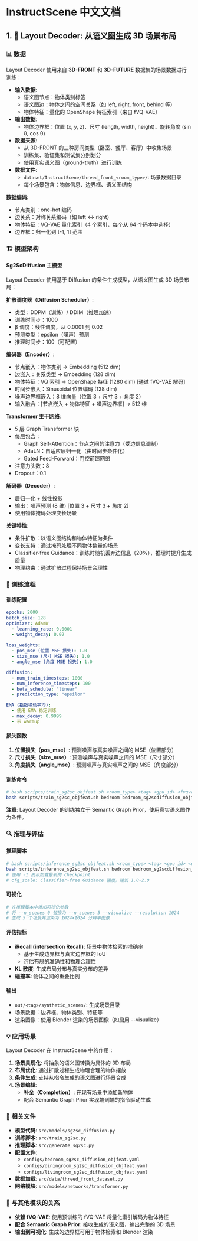 # InstructScene 中文文档

## 1️. 🦾 Layout Decoder: 从语义图生成 3D 场景布局

### 📊 数据

Layout Decoder 使用来自 **3D-FRONT** 和 **3D-FUTURE** 数据集的场景数据进行训练：

- **输入数据**: 
  - 语义图节点：物体类别标签
  - 语义图边：物体之间的空间关系（如 left, right, front, behind 等）
  - 物体特征：量化的 OpenShape 特征索引（来自 fVQ-VAE）
- **输出数据**:
  - 物体边界框：位置 (x, y, z)、尺寸 (length, width, height)、旋转角度 (sin θ, cos θ)
- **数据来源**: 
  - 从 3D-FRONT 的三种房间类型（卧室、餐厅、客厅）中收集场景
  - 训练集、验证集和测试集分别划分
  - 使用真实语义图（ground-truth）进行训练
- **数据文件**:
  - `dataset/InstructScene/threed_front_<room_type>/`: 场景数据目录
  - 每个场景包含：物体信息、边界框、语义图结构

**数据编码**:
- 节点类别：one-hot 编码
- 边关系：对称关系编码（如 left ↔ right）
- 物体特征：VQ-VAE 量化索引（4 个索引，每个从 64 个码本中选择）
- 边界框：归一化到 [-1, 1] 范围

### 🏗️ 模型架构

#### Sg2ScDiffusion 主模型
Layout Decoder 使用基于 Diffusion 的条件生成模型，从语义图生成 3D 场景布局：

**扩散调度器（Diffusion Scheduler）**:
- 类型：DDPM（训练）/ DDIM（推理加速）
- 训练时间步：1000
- β 调度：线性调度，从 0.0001 到 0.02
- 预测类型：epsilon（噪声）预测
- 推理时间步：100（可配置）

**编码器（Encoder）**:
- 节点嵌入：物体类别 → Embedding (512 dim)
- 边嵌入：关系类型 → Embedding (128 dim)
- 物体特征：VQ 索引 → OpenShape 特征 (1280 dim) [通过 fVQ-VAE 解码]
- 时间步嵌入：Sinusoidal 位置编码 (128 dim)
- 噪声边界框嵌入：8 维向量（位置 3 + 尺寸 3 + 角度 2）
- 输入融合：[节点嵌入 + 物体特征 + 噪声边界框] → 512 维

**Transformer 主干网络**:
- 5 层 Graph Transformer 块
- 每层包含：
  - Graph Self-Attention：节点之间的注意力（受边信息调制）
  - AdaLN：自适应层归一化（由时间步条件化）
  - Gated Feed-Forward：门控前馈网络
- 注意力头数：8
- Dropout：0.1

**解码器（Decoder）**:
- 层归一化 + 线性投影
- 输出：噪声预测 (8 维) [位置 3 + 尺寸 3 + 角度 2]
- 使用物体掩码处理变长场景

**关键特性**:
- 条件扩散：以语义图结构和物体特征为条件
- 变长支持：通过掩码处理不同物体数量的场景
- Classifier-free Guidance：训练时随机丢弃边信息（20%），推理时提升生成质量
- 物理约束：通过扩散过程保持场景合理性

### 🎯 训练流程

#### 训练配置
```yaml
epochs: 2000
batch_size: 128
optimizer: AdamW
  - learning_rate: 0.0001
  - weight_decay: 0.02
  
loss_weights:
  - pos_mse (位置 MSE 损失): 1.0
  - size_mse (尺寸 MSE 损失): 1.0
  - angle_mse (角度 MSE 损失): 1.0

diffusion:
  - num_train_timesteps: 1000
  - num_inference_timesteps: 100
  - beta_schedule: "linear"
  - prediction_type: "epsilon"

EMA (指数移动平均):
  - 使用 EMA 稳定训练
  - max_decay: 0.9999
  - 带 warmup
```

#### 损失函数
1. **位置损失（pos_mse）**: 预测噪声与真实噪声之间的 MSE（位置部分）
2. **尺寸损失（size_mse）**: 预测噪声与真实噪声之间的 MSE（尺寸部分）
3. **角度损失（angle_mse）**: 预测噪声与真实噪声之间的 MSE（角度部分）

#### 训练命令
```bash
# bash scripts/train_sg2sc_objfeat.sh <room_type> <tag> <gpu_id> <fvqvae_tag>
bash scripts/train_sg2sc_objfeat.sh bedroom bedroom_sg2scdiffusion_objfeat 0 threedfront_objfeat_vqvae
```

**注意**: Layout Decoder 的训练独立于 Semantic Graph Prior，使用真实语义图作为条件。

### 🔍 推理与评估

#### 推理脚本
```bash
# bash scripts/inference_sg2sc_objfeat.sh <room_type> <tag> <gpu_id> <epoch> <fvqvae_tag> <cfg_scale>
bash scripts/inference_sg2sc_objfeat.sh bedroom bedroom_sg2scdiffusion_objfeat 0 -1 threedfront_objfeat_vqvae 1.0
# 使用 -1 表示加载最新的 checkpoint
# cfg_scale: Classifier-free Guidance 强度，建议 1.0-2.0
```

#### 可视化
```bash
# 在推理脚本中添加可视化参数
# 将 --n_scenes 0 替换为 --n_scenes 5 --visualize --resolution 1024
# 生成 5 个场景并渲染为 1024x1024 分辨率图像
```

#### 评估指标
- **iRecall (intersection Recall)**: 场景中物体检索的准确率
  - 基于生成边界框与真实边界框的 IoU
  - 评估布局的准确性和物理合理性
- **KL 散度**: 生成布局分布与真实分布的差异
- **碰撞率**: 物体之间的重叠比例

#### 输出
- `out/<tag>/synthetic_scenes/`: 生成场景目录
- 场景数据：边界框、物体类别、特征等
- 渲染图像：使用 Blender 渲染的场景图像（如启用 --visualize）

### 💡 应用场景

Layout Decoder 在 InstructScene 中的作用：

1. **场景具现化**: 将抽象的语义图转换为具体的 3D 布局
2. **布局优化**: 通过扩散过程生成物理合理的物体摆放
3. **条件生成**: 支持从指令生成的语义图进行场景合成
4. **场景编辑**: 
   - **补全（Completion）**: 在现有场景中添加新物体
   - 配合 Semantic Graph Prior 实现端到端的指令驱动生成

### 📁 相关文件

- **模型代码**: `src/models/sg2sc_diffusion.py`
- **训练脚本**: `src/train_sg2sc.py`
- **推理脚本**: `src/generate_sg2sc.py`
- **配置文件**: 
  - `configs/bedroom_sg2sc_diffusion_objfeat.yaml`
  - `configs/diningroom_sg2sc_diffusion_objfeat.yaml`
  - `configs/livingroom_sg2sc_diffusion_objfeat.yaml`
- **数据加载**: `src/data/threed_front_dataset.py`
- **网络模块**: `src/models/networks/transformer.py`

### 🔗 与其他模块的关系

- **依赖 fVQ-VAE**: 使用预训练的 fVQ-VAE 将量化索引解码为物体特征
- **配合 Semantic Graph Prior**: 接收生成的语义图，输出完整的 3D 场景
- **输出到可视化**: 生成的边界框可用于物体检索和 Blender 渲染


